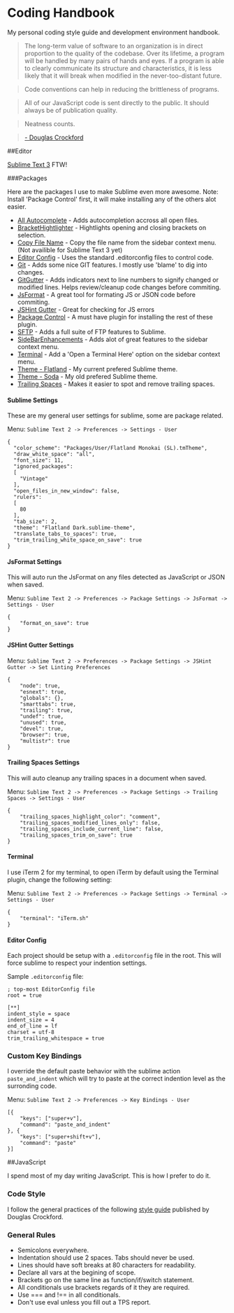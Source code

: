 Coding Handbook
========

My personal coding style guide and development environment handbook.

>The long-term value of software to an organization is in direct proportion to the quality of the codebase. Over its lifetime, a program will be handled by many pairs of hands and eyes. If a program is able to clearly communicate its structure and characteristics, it is less likely that it will break when modified in the never-too-distant future.

>Code conventions can help in reducing the brittleness of programs.

>All of our JavaScript code is sent directly to the public. It should always be of publication quality.

>Neatness counts.

>[- Douglas Crockford](http://javascript.crockford.com/code.html)

##Editor

[Sublime Text 3](http://www.sublimetext.com/3) FTW!

###Packages

Here are the packages I use to make Sublime even more awesome. Note: Install 'Package Control' first, it will make installing any of the others alot easier.

* [All Autocomplete](https://github.com/alienhard/SublimeAllAutocomplete) - Adds autocompletion accross all open files.
* [BracketHightlighter](https://github.com/facelessuser/BracketHighlighter) - Hightlights opening and closing brackets on selection.
* [Copy File Name](https://bitbucket.org/nwjlyons/copy-file-name) - Copy the file name from the sidebar context menu. (Not availible for Sublime Text 3 yet)
* [Editor Config](https://github.com/sindresorhus/editorconfig-sublime) - Uses the standard .editorconfig files to control code.
* [Git](https://github.com/kemayo/sublime-text-2-git) - Adds some nice GIT features. I mostly use 'blame' to dig into changes.
* [GitGutter](https://github.com/jisaacks/GitGutter) - Adds indicators next to line numbers to signify changed or modified lines. Helps review/cleanup code changes before commiting.
* [JsFormat](https://github.com/jdc0589/JsFormat) - A great tool for formating JS or JSON code before commiting.
* [JSHint Gutter](https://github.com/victorporof/Sublime-JSHint) - Great for checking for JS errors
* [Package Control](http://wbond.net/sublime_packages/package_control) - A must have plugin for installing the rest of these plugin.
* [SFTP](http://wbond.net/sublime_packages/sftp) - Adds a full suite of FTP features to Sublime.
* [SideBarEnhancements](https://github.com/titoBouzout/SideBarEnhancements) - Adds alot of great features to the sidebar context menu.
* [Terminal](http://wbond.net/sublime_packages/terminal) - Add a 'Open a Terminal Here' option on the sidebar context menu.
* [Theme - Flatland](https://github.com/thinkpixellab/flatland) - My current prefered Sublime theme.
* [Theme - Soda](https://github.com/buymeasoda/soda-theme/) - My old prefered Sublime theme.
* [Trailing Spaces](https://github.com/SublimeText/TrailingSpaces) - Makes it easier to spot and remove trailing spaces.

#### Sublime Settings
These are my general user settings for sublime, some are package related.

Menu: `Sublime Text 2 -> Preferences -> Settings - User`

	{
	  "color_scheme": "Packages/User/Flatland Monokai (SL).tmTheme",
	  "draw_white_space": "all",
	  "font_size": 11,
	  "ignored_packages":
	  [
	    "Vintage"
	  ],
	  "open_files_in_new_window": false,
	  "rulers":
	  [
	    80
	  ],
	  "tab_size": 2,
	  "theme": "Flatland Dark.sublime-theme",
	  "translate_tabs_to_spaces": true,
	  "trim_trailing_white_space_on_save": true
	}


#### JsFormat Settings
This will auto run the JsFormat on any files detected as JavaScript or JSON when saved.

Menu: `Sublime Text 2 -> Preferences -> Package Settings -> JsFormat -> Settings - User`

	{
		"format_on_save": true
	}

#### JSHint Gutter Settings

Menu: `Sublime Text 2 -> Preferences -> Package Settings -> JSHint Gutter -> Set Linting Preferences`

	{
		"node": true,
		"esnext": true,
		"globals": {},
		"smarttabs": true,
		"trailing": true,
		"undef": true,
		"unused": true,
		"devel": true,
		"browser": true,
		"multistr": true
	}

#### Trailing Spaces Settings
This will auto cleanup any trailing spaces in a document when saved.

Menu: `Sublime Text 2 -> Preferences -> Package Settings -> Trailing Spaces -> Settings - User`

	{
		"trailing_spaces_highlight_color": "comment",
		"trailing_spaces_modified_lines_only": false,
		"trailing_spaces_include_current_line": false,
		"trailing_spaces_trim_on_save": true
	}


#### Terminal
I use iTerm 2 for my terminal, to open iTerm by default using the Terminal plugin, change the following setting:

Menu: `Sublime Text 2 -> Preferences -> Package Settings -> Terminal -> Settings - User`

	{
		"terminal": "iTerm.sh"
	}


#### Editor Config
Each project should be setup with a `.editorconfig` file in the root. This will force sublime to respect your indention settings.

Sample `.editorconfig` file:

	; top-most EditorConfig file
	root = true

	[**]
	indent_style = space
	indent_size = 4
	end_of_line = lf
	charset = utf-8
	trim_trailing_whitespace = true

### Custom Key Bindings

I override the default paste behavior with the sublime action `paste_and_indent` which will try to paste at the correct indention level as the surronding code.

Menu: `Sublime Text 2 -> Preferences -> Key Bindings - User`

	[{
		"keys": ["super+v"],
		"command": "paste_and_indent"
	}, {
		"keys": ["super+shift+v"],
		"command": "paste"
	}]

##JavaScript

I spend most of my day writing JavaScript. This is how I prefer to do it.

### Code Style

I follow the general practices of the following [style guide](http://javascript.crockford.com/code.html) published by Douglas Crockford.

### General Rules

* Semicolons everywhere.
* Indentation should use 2 spaces. Tabs should never be used.
* Lines should have soft breaks at 80 characters for readability.
* Declare all vars at the begining of scope.
* Brackets go on the same line as function/if/switch statement.
* All conditionals use brackets regards of it they are required.
* Use === and !== in all conditionals.
* Don't use eval unless you fill out a TPS report.
